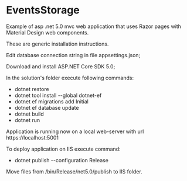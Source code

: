 # EventsStorage
Example of asp .net 5.0 mvc web application that uses Razor pages with Material Design web components.

These are generic installation instructions.

Edit database connection string in file appsettings.json;

Download and install ASP.NET Core SDK 5.0;

In the solution's folder execute following commands:

* dotnet restore
* dotnet tool install --global dotnet-ef
* dotnet ef migrations add Initial
* dotnet ef database update
* dotnet build
* dotnet run

Application is running now on a local web-server with url https://localhost:5001

To deploy application on IIS execute command:

* dotnet publish --configuration Release

Move files from /bin/Release/net5.0/publish to IIS folder.